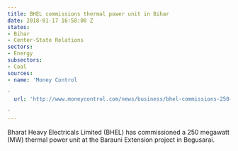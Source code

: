 ```yaml
---
title: BHEL commissions thermal power unit in Bihar
date: 2018-01-17 16:58:00 Z
states:
- Bihar
- Center-State Relations
sectors:
- Energy
subsectors:
- Coal
sources:
- name: 'Money Control

'
  url: 'http://www.moneycontrol.com/news/business/bhel-commissions-250-mw-thermal-power-unit-in-bihar-2482039.html

'
---
```


Bharat Heavy Electricals Limited (BHEL) has commissioned a 250 megawatt (MW) thermal power unit at the Barauni Extension project in Begusarai. 
